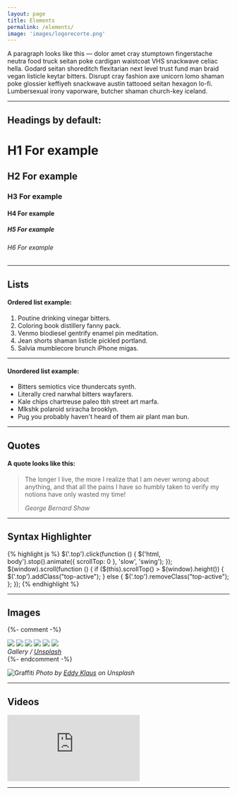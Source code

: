 ```yaml
---
layout: page
title: Elements
permalink: /elements/
image: 'images/logorecorte.png'
---
```


A paragraph looks like this — dolor amet cray stumptown fingerstache neutra food truck seitan poke cardigan waistcoat VHS snackwave celiac hella. Godard seitan shoreditch flexitarian next level trust fund man braid vegan listicle keytar bitters. Disrupt cray fashion axe unicorn lomo shaman poke glossier keffiyeh snackwave austin tattooed seitan hexagon lo-fi. Lumbersexual irony vaporware, butcher shaman church-key iceland.

***

## Headings by default:

# H1 For example
## H2 For example
### H3 For example
#### H4 For example
##### H5 For example
###### H6 For example

***

## Lists

#### Ordered list example:

1. Poutine drinking vinegar bitters.
2. Coloring book distillery fanny pack.
3. Venmo biodiesel gentrify enamel pin meditation.
4. Jean shorts shaman listicle pickled portland.
5. Salvia mumblecore brunch iPhone migas.

***

#### Unordered list example:

* Bitters semiotics vice thundercats synth.
* Literally cred narwhal bitters wayfarers.
* Kale chips chartreuse paleo tbh street art marfa.
* Mlkshk polaroid sriracha brooklyn.
* Pug you probably haven't heard of them air plant man bun.

***

## Quotes

#### A quote looks like this:

> The longer I live, the more I realize that I am never wrong about anything, and that all the pains I have so humbly taken to verify my notions have only wasted my time!
>
> <cite>George Bernard Shaw</cite>

***



## Syntax Highlighter

{% highlight js %}
  $('.top').click(function () {
    $('html, body').stop().animate({ scrollTop: 0 }, 'slow', 'swing');
  });
  $(window).scroll(function () {
    if ($(this).scrollTop() > $(window).height()) {
      $('.top').addClass("top-active");
    } else {
      $('.top').removeClass("top-active");
    };
  });
{% endhighlight %}

***

## Images

{%- comment -%} <div class="gallery-box">
  <div class="gallery">
    <img src="/images/02.jpg">
    <img src="/images/03.jpg">
    <img src="/images/04.jpg">
    <img src="/images/05.jpg">
    <img src="/images/06.jpg">
    <img src="/images/10.jpg">
  </div>
  <em>Gallery / <a href="https://unsplash.com/" target="_blank">Unsplash</a></em>
</div> {%- endcomment -%}

![Graffiti]({{site.baseurl}}/images/17.jpg)
*Photo by [Eddy Klaus](https://unsplash.com/photos/BHNxfaeNCTI) on Unsplash*

***

## Videos

<iframe src="https://www.youtube.com/embed/X0k7N0ASfp8" frameborder="0" allowfullscreen></iframe>

***